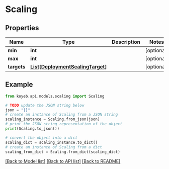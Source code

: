 # Scaling


## Properties

Name | Type | Description | Notes
------------ | ------------- | ------------- | -------------
**min** | **int** |  | [optional] 
**max** | **int** |  | [optional] 
**targets** | [**List[DeploymentScalingTarget]**](DeploymentScalingTarget.md) |  | [optional] 

## Example

```python
from koyeb.api.models.scaling import Scaling

# TODO update the JSON string below
json = "{}"
# create an instance of Scaling from a JSON string
scaling_instance = Scaling.from_json(json)
# print the JSON string representation of the object
print(Scaling.to_json())

# convert the object into a dict
scaling_dict = scaling_instance.to_dict()
# create an instance of Scaling from a dict
scaling_from_dict = Scaling.from_dict(scaling_dict)
```
[[Back to Model list]](../README.md#documentation-for-models) [[Back to API list]](../README.md#documentation-for-api-endpoints) [[Back to README]](../README.md)


